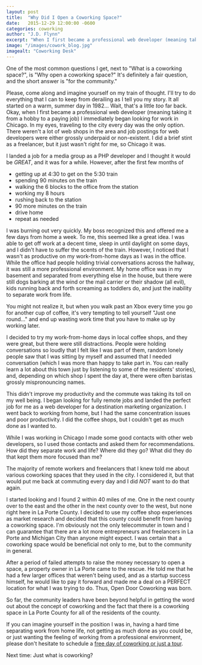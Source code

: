 ```yaml
---
layout: post
title:  "Why Did I Open a Coworking Space?"
date:   2015-12-29 12:00:00 -0600
categories: coworking
author: "J.D. Flynn"
excerpt: "When I first became a professional web developer (meaning taking it from a hobby to a paying job) I immediately began looking for work in Chicago.  In my eyes, traveling to the city every day was the only option.  There weren't a lot of web shops in the area and job postings for web developers were either grossly underpaid or non-existant."
image: "/images/cowork_blog.jpg"
imagealt: "Coworking Desk"
---
```

One of the most common questions I get, next to "What is a coworking space?", is "Why open a coworking space?"  It's definitely a fair question, and the short answer is "for the community."

Please, come along and imagine yourself on my train of thought.  I'll try to do everything that I can to keep from derailing as I tell you my story.  It all started on a warm, summer day in 1982... Wait, that's a little _too_ far back.  Okay, when I first became a professional web developer (meaning taking it from a hobby to a paying job) I immediately began looking for work in Chicago.  In my eyes, traveling to the city every day was the only option.  There weren't a lot of web shops in the area and job postings for web developers were either grossly underpaid or non-existent.  I did a brief stint as a freelancer, but it just wasn't right for me, so Chicago it was.

I landed a job for a media group as a PHP developer and I thought it would be _GREAT_, and it was for a while.  However, after the first few months of

- getting up at 4:30 to get on the 5:30 train
- spending 90 minutes on the train
- walking the 6 blocks to the office from the station
- working my 8 hours
- rushing back to the station
- 90 more minutes on the train
- drive home
- repeat as needed

I was burning out very quickly.  My boss recognized this and offered me a few days from home a week.  To me, this seemed like a great idea.  I was able to get off work at a decent time, sleep in until daylight on some days, and I didn't have to suffer the scents of the train.  However, I noticed that I wasn't as productive on my work-from-home days as I was in the office.  While the office had people holding trivial conversations across the hallway, it was still a more professional environment.  My home office was in my basement and separated from everything else in the house, but there were still dogs barking at the wind or the mail carrier or their shadow (all evil), kids running back and forth screaming as toddlers do, and just the inability to separate work from life.

You might not realize it, but when you walk past an Xbox every time you go for another cup of coffee, it's very tempting to tell yourself "Just one round..." and end up wasting work time that you have to make up by working later.

I decided to try my work-from-home days in local coffee shops, and they were great, but there were still distractions.  People were holding conversations so loudly that I felt like I was part of them, random lonely people saw that I was sitting by myself and assumed that I needed conversation (which I was more than happy to take part in.  You can really learn a lot about this town just by listening to some of the residents' stories), and, depending on which shop I spent the day at, there were often baristas grossly mispronouncing names.

This didn't improve my productivity and the commute was taking its toll on my well being.  I began looking for fully remote jobs and landed the perfect job for me as a web developer for a destination marketing organization.  I went back to working from home, but I had the same concentration issues and poor productivity.  I did the coffee shops, but I couldn't get as much done as I wanted to.

While I was working in Chicago I made some good contacts with other web developers, so I used those contacts and asked them for recommendations.  How did they separate work and life?  Where did they go?  What did they do that kept them more focused than me?

The majority of remote workers and freelancers that I knew told me about various coworking spaces that they used in the city. I considered it, but that would put me back at commuting every day and I did _NOT_ want to do that again.

I started looking and I found 2 within 40 miles of me.  One in the next county over to the east and the other in the next county over to the west, but none right here in La Porte County.  I decided to use my coffee shop experiences as market research and decided that this county could benefit from having a coworking space.  I'm obviously not the only telecommuter in town and I can guarantee that there are a lot more entrepreneurs and freelancers in La Porte and Michigan City than anyone might expect.  I was certain that a coworking space would be beneficial not only to me, but to the community in general.

After a period of failed attempts to raise the money necessary to open a space, a property owner in La Porte came to the rescue.  He told me that he had a few larger offices that weren't being used, and as a startup success himself, he would like to pay it forward and made me a deal on a PERFECT location for what I was trying to do.  Thus, Open Door Coworking was born.

So far, the community leaders have been beyond helpful in getting the word out about the concept of coworking and the fact that there is a coworking space in La Porte County for all of the residents of the county.

If you can imagine yourself in the position I was in, having a hard time separating work from home life, not getting as much done as you could be, or just wanting the feeling of working from a professional environment, please don't hesitate to schedule a [free day of coworking or just a tour](http://goo.gl/forms/ook9usnqsn).

Next time: Just what is coworking?
